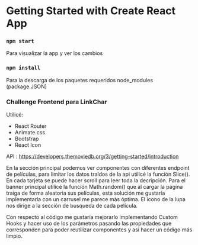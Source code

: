 # Getting Started with Create React App

### `npm start`
 Para visualizar la app y ver los cambios 

### `npm install`

Para la descarga de los paquetes requeridos node_modules (package.JSON)

### Challenge Frontend para LinkChar

Utilicé:

- React Router 
- Animate.css
- Bootstrap
- React Icon

API : https://developers.themoviedb.org/3/getting-started/introduction

En la sección principal podemos ver componentes con diferentes endpoint de películas, para limitar los datos traídos de la api utilicé la función Slice().
En cada tarjeta se puede hacer scroll para leer toda la decripción.
Para el banner principal utilicé la función Math.random() que al cargar la página traiga de forma aleatoria sus películas, esta solución me gustaría implementarla con un carrusel me parece más óptima.
El icono de la lupa nos dirige a la sección de busqueda de cada película.

Con respecto al código me gustaría mejorarlo implementando Custom Hooks y hacer uso de los parámetros pasando las propiedades que corresponden para poder reutilizar componentes y así hacer un código más limpio.



